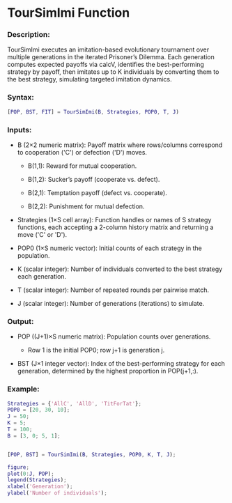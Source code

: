 # TourSimImi Function

### Description:

TourSimImi executes an imitation-based evolutionary tournament over multiple generations in the iterated Prisoner’s Dilemma. Each generation computes expected payoffs via calcV, identifies the best-performing strategy by payoff, then imitates up to K individuals by converting them to the best strategy, simulating targeted imitation dynamics.

### Syntax:

```matlab
[POP, BST, FIT] = TourSimImi(B, Strategies, POP0, T, J)
```

### Inputs:

- B (2×2 numeric matrix): Payoff matrix where rows/columns correspond to cooperation ('C') or defection ('D') moves.

  - B(1,1): Reward for mutual cooperation.

  - B(1,2): Sucker’s payoff (cooperate vs. defect).

  - B(2,1): Temptation payoff (defect vs. cooperate).

  - B(2,2): Punishment for mutual defection.

- Strategies (1×S cell array): Function handles or names of S strategy functions, each accepting a 2-column history matrix and returning a move ('C' or 'D').

- POP0 (1×S numeric vector): Initial counts of each strategy in the population.

- K (scalar integer): Number of individuals converted to the best strategy each generation.

- T (scalar integer): Number of repeated rounds per pairwise match.

- J (scalar integer): Number of generations (iterations) to simulate.

### Output:

- POP ((J+1)×S numeric matrix): Population counts over generations.

  - Row 1 is the initial POP0; row j+1 is generation j.

- BST (J×1 integer vector): Index of the best-performing strategy for each generation, determined by the highest proportion in POP(j+1,:).

### Example:

```matlab
Strategies = {'AllC', 'AllD', 'TitForTat'};
POP0 = [20, 30, 10];
J = 50;
K = 5;
T = 100;
B = [3, 0; 5, 1];


[POP, BST] = TourSimImi(B, Strategies, POP0, K, T, J);

figure;
plot(0:J, POP);
legend(Strategies);
xlabel('Generation');
ylabel('Number of individuals');
```
